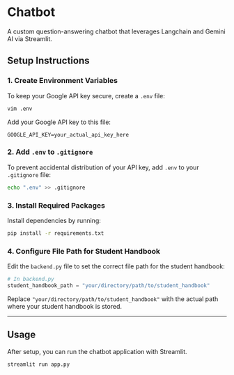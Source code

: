 # Chatbot

A custom question-answering chatbot that leverages Langchain and Gemini AI via Streamlit.

## Setup Instructions

### 1. Create Environment Variables

To keep your Google API key secure, create a `.env` file:

```bash
vim .env
```

Add your Google API key to this file:

```plaintext
GOOGLE_API_KEY=your_actual_api_key_here
```

### 2. Add `.env` to `.gitignore`

To prevent accidental distribution of your API key, add `.env` to your `.gitignore` file:

```bash
echo ".env" >> .gitignore
```

### 3. Install Required Packages

Install dependencies by running:

```bash
pip install -r requirements.txt
```

### 4. Configure File Path for Student Handbook

Edit the `backend.py` file to set the correct file path for the student handbook:

```python
# In backend.py
student_handbook_path = "your/directory/path/to/student_handbook"
```

Replace `"your/directory/path/to/student_handbook"` with the actual path where your student handbook is stored.

---

## Usage

After setup, you can run the chatbot application with Streamlit.
```bash
streamlit run app.py
```

